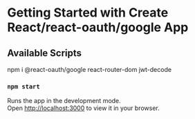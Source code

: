 # Getting Started with Create React/react-oauth/google App

## Available Scripts

npm i @react-oauth/google react-router-dom jwt-decode

### `npm start`

Runs the app in the development mode.\
Open [http://localhost:3000](http://localhost:3000) to view it in your browser.

